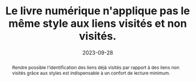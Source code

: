 ---
N: '136'
Rubrique: Liens
title: Le livre numérique n'applique pas le même style aux liens visités  et non visités. 
abstract: Rendre possible l’identification des liens déjà visités par rapport à des liens non visités grâce aux styles est indispensable à un confort de lecture minimum.
categories: [" Liens"]
agrege: O4136-E044
opquast: '4 136'
indiceebook: '44'
description: "Règle n° 044"
before: "043"
weight: "044"
after: "045"
actif: '1'
layout: rules
date: 2023-09-28
tags: ["", ""]
objectif: ["Faciliter l'identification des contenus déjà visités.", "Faciliter l'identification des contenus restant à découvrir.", "Inciter à la découverte de nouveaux contenus"]
Meo: ["Ne pas appliquer les mêmes styles CSS par défaut pour les liens non visités (sélecteurs a ou a:link) et pour les liens visités (sélecteur a:visited). "]
Controle: ["Dans chaque page contenant des hyperliens :
<ul>
<li>Contrôler la présence et l'utilisation du sélecteur :visited dans les feuilles de style CSS et l'utilisation d'un style différent de celui appliqué à a ou a:link ou bien ;/li>
<li>Contrôler l'absence du sélecteur :visited dans les feuilles de style CSS pour laisser le style par défaut de l’appareil de lecture s'appliquer</li></ul>"]
Source: ["Opquast"]
Referentiel: [""]
Steps: ["", ""]
---